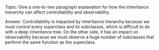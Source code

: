 Topic: Give a one-to-two paragraph explanation for how the inheritance hierarchy can affect controllability
and observability.

Answer: Controllability is impacted by inheritance hierarchy because we must control every superclass and its subclasses, 
which is difficult to do with a deep inheritance tree. On the other side, it has an impact on observability
because we must observe a huge number of subclasses that perform the same function as the superclass.
